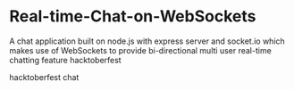 # Real-time-Chat-on-WebSockets
A chat application built on node.js with express server and socket.io which makes use of WebSockets to provide bi-directional multi user real-time chatting feature
hacktoberfest

hacktoberfest chat
